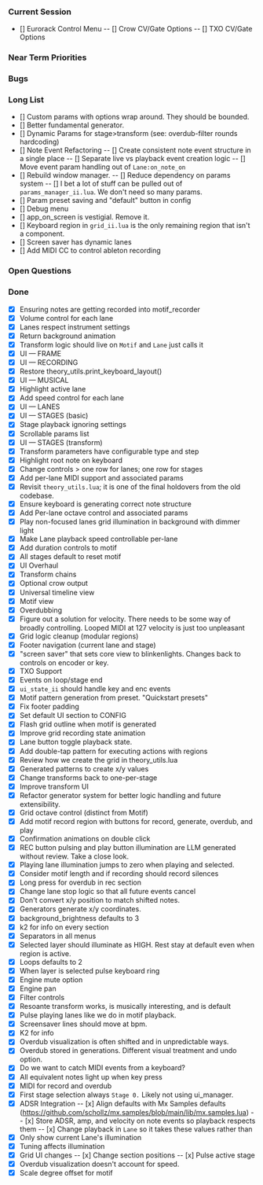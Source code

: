 ### Current Session
- [] Eurorack Control Menu
-- [] Crow CV/Gate Options
-- [] TXO CV/Gate Options

### Near Term Priorities

### Bugs

### Long List
- [] Custom params with options wrap around. They should be bounded.
- [] Better fundamental generator.
- [] Dynamic Params for stage>transform (see: overdub-filter rounds hardcoding)
- [] Note Event Refactoring
-- [] Create consistent note event structure in a single place
-- [] Separate live vs playback event creation logic
-- [] Move event param handling out of `Lane:on_note_on`
- [] Rebuild window manager.
-- [] Reduce dependency on params system 
-- [] I bet a lot of stuff can be pulled out of `params_manager_ii.lua`. We don't need so many params.
- [] Param preset saving and "default" button in config
- [] Debug menu
- [] app_on_screen is vestigial. Remove it.
- [] Keyboard region in `grid_ii.lua` is the only remaining region that isn't a component.
- [] Screen saver has dynamic lanes
- [] Add MIDI CC to control ableton recording

### Open Questions


### Done
- [x] Ensuring notes are getting recorded into motif_recorder
- [x] Volume control for each lane
- [x] Lanes respect instrument settings
- [x] Return background animation
- [x] Transform logic should live on `Motif` and `Lane` just calls it
- [x] UI — FRAME
- [x] UI — RECORDING
- [x] Restore theory_utils.print_keyboard_layout()
- [x] UI — MUSICAL
- [x] Highlight active lane
- [x] Add speed control for each lane
- [x] UI — LANES
- [x] UI — STAGES (basic)
- [x] Stage playback ignoring settings
- [x] Scrollable params list
- [x] UI — STAGES (transform)
- [x] Transform parameters have configurable type and step
- [x] Highlight root note on keyboard
- [x] Change controls > one row for lanes; one row for stages
- [x] Add per-lane MIDI support and associated params
- [x] Revisit `theory_utils.lua`; it is one of the final holdovers from the old codebase.
- [x] Ensure keyboard is generating correct note structure
- [x] Add Per-lane octave control and associated params
- [x] Play non-focused lanes grid illumination in background with dimmer light 
- [x] Make Lane playback speed controllable per-lane
- [x] Add duration controls to motif
- [x] All stages default to reset motif
- [x] UI Overhaul
- [x] Transform chains
- [x] Optional crow output
- [x] Universal timeline view
- [x] Motif view
- [x] Overdubbing
- [x] Figure out a solution for velocity. There needs to be some way of broadly controlling. Looped MIDI at 127 velocity is just too unpleasant
- [x] Grid logic cleanup (modular regions)
- [x] Footer navigation (current lane and stage)
- [x] "screen saver" that sets core view to blinkenlights. Changes back to controls on encoder or key.
- [x] TXO Support
- [x] Events on loop/stage end
- [x] `ui_state_ii` should handle key and enc events
- [x] Motif pattern generation from preset. "Quickstart presets"
- [x] Fix footer padding
- [x] Set default UI section to CONFIG
- [x] Flash grid outline when motif is generated
- [x] Improve grid recording state animation
- [x] Lane button toggle playback state.
- [x] Add double-tap pattern for executing actions with regions
- [x] Review how we create the grid in theory_utils.lua
- [x] Generated patterns to create x/y values
- [x] Change transforms back to one-per-stage
- [x] Improve transform UI
- [x] Refactor generator system for better logic handling and future extensibility.
- [x] Grid octave control (distinct from Motif)
- [x] Add motif record region with buttons for record, generate, overdub, and play
- [x] Confirmation animations on double click
- [x] REC button pulsing and play button illumination are LLM generated without review. Take a close look.
- [x] Playing lane illumination jumps to zero when playing and selected.
- [x] Consider motif length and if recording should record silences
- [x] Long press for overdub in rec section
- [x] Change lane stop logic so that all future events cancel
- [x] Don't convert x/y position to match shifted notes.
- [x] Generators generate x/y coordinates.
- [x] background_brightness defaults to 3
- [x] k2 for info on every section
- [x] Separators in all menus
- [x] Selected layer should illuminate as HIGH. Rest stay at default even when region is active.
- [x] Loops defaults to 2
- [x] When layer is selected pulse keyboard ring
- [x] Engine mute option
- [x] Engine pan
- [x] Filter controls
- [x] Resoante transform works, is musically interesting, and is default
- [x] Pulse playing lanes like we do in motif playback.
- [x] Screensaver lines should move at bpm.
- [x] K2 for info
- [x] Overdub visualization is often shifted and in unpredictable ways.
- [x] Overdub stored in generations. Different visual treatment and undo option.
- [x] Do we want to catch MIDI events from a keyboard?
- [x] All equivalent notes light up when key press
- [x] MIDI for record and overdub
- [x] First stage selection always `Stage 0.` Likely not using ui_manager.
- [x] ADSR Integration
-- [x] Align defaults with Mx Samples defaults (https://github.com/schollz/mx.samples/blob/main/lib/mx.samples.lua)
-- [x] Store ADSR, amp, and velocity on note events so playback respects them
-- [x] Change playback in `Lane` so it takes these values rather than
- [x] Only show current Lane's illumination
- [x] Tuning affects illumination
- [x] Grid UI changes
-- [x] Change section positions
-- [x] Pulse active stage
- [x] Overdub visualization doesn't account for speed.
- [x] Scale degree offset for motif
